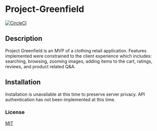 # Project-Greenfield
[![CircleCI](https://circleci.com/gh/pallet-town-productions/project-greenfield.svg?style=svg)](https://circleci.com/gh/pallet-town-productions/project-greenfield)

## Description
Project Greenfield is an MVP of a clothing retail application. Features implemented were constrained to the client experience which includes: searching, browsing, zooming images, adding items to the cart, ratings, reviews, and product related Q&A.

## Installation

Installation is unavailable at this time to preserve server privacy.  API authentication has not been implemented at this time.

### License
[MIT](https://choosealicense.com/licenses/mit/)
